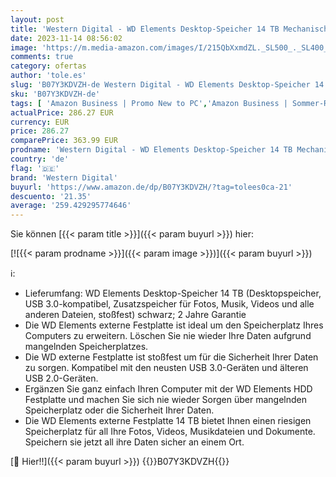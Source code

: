 ```yaml
---
layout: post
title: 'Western Digital - WD Elements Desktop-Speicher 14 TB Mechanische Festplatte  Desktop-Speicher USB 3.0-kompatibel  Zusatzspeicher für Fotos  Musik  Videos und alle anderen Dateien  stoßfest  Schwarz'
date: 2023-11-14 08:56:02
image: 'https://m.media-amazon.com/images/I/215QbXxmdZL._SL500_._SL400_.jpg'
comments: true
category: ofertas
author: 'tole.es'
slug: 'B07Y3KDVZH-de Western Digital - WD Elements Desktop-Speicher 14 TB...'
sku: 'B07Y3KDVZH-de'
tags: [ 'Amazon Business | Promo New to PC','Amazon Business | Sommer-Rabatt-Aktion','Arborist Merchandising Root','Bereit für den Schulanfang','Best Selling','Computer & Zubehör','Datenspeicher','Datenspeicher & Netzwerk','Elektronik und Technik','Externe Datenspeicher','Externe Festplatten','Geschäftsbedarf','Homeoffice-Lösungen','IT-Zubehör','Produkte für Unternehmen','Self Service','Special Features Stores','Stores','e26659c6-d1cd-45cb-800b-2f9b432b8572_0','e26659c6-d1cd-45cb-800b-2f9b432b8572_1001','e26659c6-d1cd-45cb-800b-2f9b432b8572_1301','e26659c6-d1cd-45cb-800b-2f9b432b8572_4401','e26659c6-d1cd-45cb-800b-2f9b432b8572_5901','e26659c6-d1cd-45cb-800b-2f9b432b8572_7201','e26659c6-d1cd-45cb-800b-2f9b432b8572_9701','e26659c6-d1cd-45cb-800b-2f9b432b8572_9801','western digital','​Bücher','🇩🇪', ]
actualPrice: 286.27 EUR
currency: EUR
price: 286.27
comparePrice: 363.99 EUR
prodname: 'Western Digital - WD Elements Desktop-Speicher 14 TB Mechanische Festplatte  Desktop-Speicher USB 3.0-kompatibel  Zusatzspeicher für Fotos  Musik  Videos und alle anderen Dateien  stoßfest  Schwarz'
country: 'de'
flag: '🇩🇪'
brand: 'Western Digital'
buyurl: 'https://www.amazon.de/dp/B07Y3KDVZH/?tag=tolees0ca-21'
descuento: '21.35'
average: '259.429295774646'
---
```


Sie können [{{< param title >}}]({{< param buyurl >}}) hier:

[![{{< param prodname >}}]({{< param image >}})]({{< param buyurl >}})

ℹ️:

- Lieferumfang: WD Elements Desktop-Speicher 14 TB (Desktopspeicher, USB 3.0-kompatibel, Zusatzspeicher für Fotos, Musik, Videos und alle anderen Dateien, stoßfest) schwarz; 2 Jahre Garantie
- Die WD Elements externe Festplatte ist ideal um den Speicherplatz Ihres Computers zu erweitern. Löschen Sie nie wieder Ihre Daten aufgrund mangelnden Speicherplatzes.
- Die WD externe Festplatte ist stoßfest um für die Sicherheit Ihrer Daten zu sorgen. Kompatibel mit den neusten USB 3.0-Geräten und älteren USB 2.0-Geräten.
- Ergänzen Sie ganz einfach Ihren Computer mit der WD Elements HDD Festplatte und machen Sie sich nie wieder Sorgen über mangelnden Speicherplatz oder die Sicherheit Ihrer Daten.
- Die WD Elements externe Festplatte 14 TB bietet Ihnen einen riesigen Speicherplatz für all Ihre Fotos, Videos, Musikdateien und Dokumente. Speichern sie jetzt all ihre Daten sicher an einem Ort.

[🛒 Hier!!]({{< param buyurl >}})
{{<world>}}B07Y3KDVZH{{</world>}}
